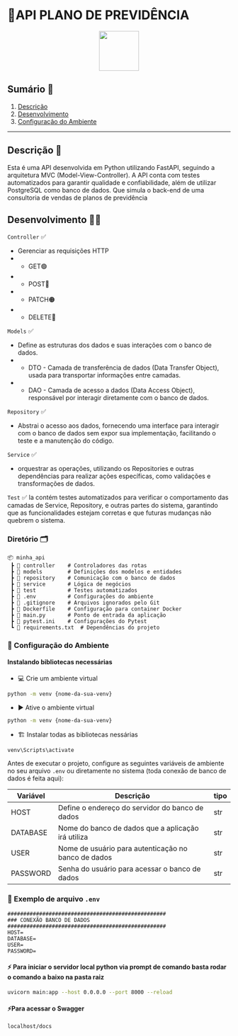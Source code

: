 # 📌API PLANO DE PREVIDÊNCIA

<div align="center">
  <img height="90em" src="https://media.licdn.com/dms/image/v2/D4D16AQFdyUGy8Mtl1A/profile-displaybackgroundimage-shrink_350_1400/profile-displaybackgroundimage-shrink_350_1400/0/1703082248532?e=1747872000&v=beta&t=bD-iu-29yDw0L7P2FyZM7yHmYnCq6YEFG4uYmhvy7dk"/>
</div>


## Sumário 🔄

1. [Descrição](#descrição-)
2. [Desenvolvimento](#desenvolvimento-)
3. [Configuração do Ambiente](#configuração-do-ambiente-)

---
## Descrição 📝
Esta é uma API desenvolvida em Python utilizando FastAPI, seguindo a arquitetura MVC (Model-View-Controller). A API conta com testes automatizados para garantir qualidade e confiabilidade, além de utilizar PostgreSQL como banco de dados. Que simula o back-end de uma consultoria de vendas de planos de previdência

## Desenvolvimento 👨‍💻
`Controller` ✅
- Gerenciar as requisições HTTP
- - GET🟢
- - POST🔵
- - PATCH🟠
- - DELETE🔴

`Models` ✅
- Define as estruturas dos dados e suas interações com o banco de dados.
- - DTO - Camada de transferência de dados (Data Transfer Object), usada para transportar informações entre camadas.
- - DAO - Camada de acesso a dados (Data Access Object), responsável por interagir diretamente com o banco de dados.

`Repository` ✅
- Abstrai o acesso aos dados, fornecendo uma interface para interagir com o banco de dados sem expor sua implementação, facilitando o teste e a manutenção do código.

`Service` ✅
-  orquestrar as operações, utilizando os Repositories e outras dependências para realizar ações específicas, como validações e transformações de dados.

`Test` ✅ 
la contém testes automatizados para verificar o comportamento das camadas de Service, Repository, e outras partes do sistema, garantindo que as funcionalidades estejam corretas e que futuras mudanças não quebrem o sistema.


### Diretório 🗂️
```plaintext
📦 minha_api
 ┣ 📂 controller    # Controladores das rotas
 ┣ 📂 models        # Definições dos modelos e entidades
 ┣ 📂 repository    # Comunicação com o banco de dados
 ┣ 📂 service       # Lógica de negócios
 ┣ 📂 test          # Testes automatizados
 ┣ 📜 .env          # Configurações do ambiente
 ┣ 📜 .gitignore    # Arquivos ignorados pelo Git
 ┣ 📜 Dockerfile    # Configuração para container Docker
 ┣ 📜 main.py       # Ponto de entrada da aplicação
 ┣ 📜 pytest.ini    # Configurações do Pytest
 ┗ 📜 requirements.txt  # Dependências do projeto
```



### 🔧 Configuração do Ambiente 
#### Instalando bibliotecas necessárias
- 💻 Crie um ambiente virtual
```bash
python -m venv {nome-da-sua-venv}
```

- ▶️ Ative o ambiente virtual
```bash
python -m venv {nome-da-sua-venv}
```

- 🏗️ Instalar todas as bibliotecas nessárias
```bash
venv\Scripts\activate
```

Antes de executar o projeto, configure as seguintes variáveis de ambiente no seu arquivo `.env` ou diretamente no sistema (toda conexão de banco de dados é feita aqui):

| Variável              | Descrição                                           | tipo        |
|-----------------------|-----------------------------------------------------|-------------|
| HOST                  | Define o endereço do servidor do banco de dados     |  str        |
| DATABASE              | Nome do banco de dados que a aplicação irá utiliza  |  str        |
| USER                  | Nome de usuário para autenticação no banco de dados |  str        |
| PASSWORD              | Senha do usuário para acessar o banco de dados      |  str        |



### 📂 Exemplo de arquivo `.env`
```plaintext
##################################################
### CONEXÃO BANCO DE DADOS
##################################################
HOST=
DATABASE=
USER=
PASSWORD=
```

#### ⚡ Para iniciar o servidor local python via prompt de comando basta rodar o comando a baixo na pasta raiz
```bash
uvicorn main:app --host 0.0.0.0 --port 8000 --reload
```

#### ⚡Para acessar o Swagger
```bash
localhost/docs
```